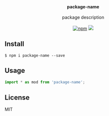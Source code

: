 <p align="center">
  <br/>
  <br/>
  <b>package-name</b>
  <br />
  <br />
  <span>package description</span>
  <br />
  <br />
  <span>
    <a href="https://www.npmjs.org/package/package-name"><img src="https://img.shields.io/npm/v/package-name.svg?style=flat" alt="npm"></a> 
    <a href="./LICENSE" alt="GitHub license">
      <img src="https://img.shields.io/badge/license-MIT-blue.svg" />
    </a>
  </span>
  <br />
</p>


## Install
```shell
$ npm i package-name --save
```

## Usage
```typescript
import * as mod from 'package-name';
```

## License
MIT